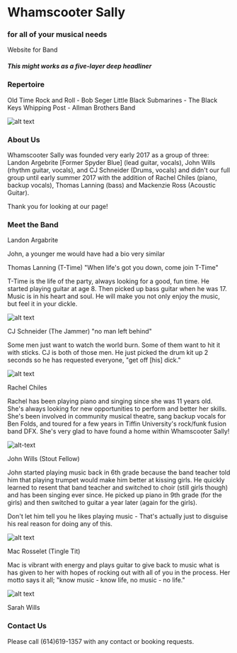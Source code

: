 # Whamscooter Sally

### for all of your musical needs
Website for Band

##### This might works as a five-layer deep headliner

### Repertoire

Old Time Rock and Roll - Bob Seger
Little Black Submarines - The Black Keys
Whipping Post - Allman Brothers Band

![alt text](http://www.washburn.com/products/electric/images/PXS10FRDLXWB.jpg "Logo Title Text 1")


### About Us

Whamscooter Sally was founded very early 2017 as a group of three: Landon Argebrite [Former Spyder Blue] (lead guitar, vocals), John Wills (rhythm guitar, vocals), and CJ Schneider (Drums, vocals) and didn't our full group until early summer 2017 with the addition of Rachel Chiles (piano, backup vocals), Thomas Lanning (bass) and Mackenzie Ross (Acoustic Guitar).

Thank you for looking at our page!

### Meet the Band

Landon Argabrite

John, a younger me would have had a bio very similar

Thomas Lanning (T-Time)
"When life's got you down, come join T-Time"

T-Time is the life of the party, always looking for a good, fun time. He started playing guitar at age 8. Then picked up bass guitar when he was 17. Music is in his heart and soul. He will make you not only enjoy the music, but feel it in your dickle.

![alt text](https://scontent-ord1-1.xx.fbcdn.net/v/t34.0-12/18425998_1315044631884577_756496753_n.jpg?oh=bf2338348213bc93d1a82a4e92525ce6&oe=5914B084)

CJ Schneider (The Jammer)
"no man left behind"

Some men just want to watch the world burn. Some of them want to hit it with sticks. CJ is both of those men. He just picked the drum kit up 2 seconds so he has requested everyone, "get off [his] dick."

![alt text](https://scontent-ord1-1.xx.fbcdn.net/v/t34.0-12/18424693_10213075410744900_995573048_n.jpg?oh=337967d5d02b4f73e10be669cfa3cc01&oe=5914DD24)

Rachel Chiles

Rachel has been playing piano and singing since she was 11 years old. She's always looking for new opportunities to perform and better her skills. She's been involved in community musical theatre, sang backup vocals for Ben Folds, and toured for a few years in Tiffin University's rock/funk fusion band DFX. She's very glad to have found a home within Whamscooter Sally!

![alt-text](https://scontent-ord1-1.xx.fbcdn.net/v/t34.0-12/18447969_10203208588652287_1063714781_n.png?oh=69004409c7ca96b005784c2738ed9fc4&oe=5914A40D)

John Wills (Stout Fellow)

John started playing music back in 6th grade because the band teacher told him that playing trumpet would make him better at kissing girls. He quickly learned to resent that band teacher and switched to choir (still girls though) and has been singing ever since. He picked up piano in 9th grade (for the girls) and then switched to guitar a year later (again for the girls).

Don't let him tell you he likes playing music - That's actually just to disguise his real reason for doing any of this.

![alt text](https://scontent-ord1-1.xx.fbcdn.net/v/t34.0-12/18386786_10210868159533293_1808119280_n.jpg?oh=6ec9360f0c743fc5862d70c5833dbbe8&oe=5914DE6A)

Mac Rosselet (Tingle Tit)

Mac is vibrant with energy and plays guitar to give back to music what is has given to her with hopes of rocking out with all of you in the process. Her motto says it all; "know music - know life, no music - no life."

![alt text](https://scontent-ord1-1.xx.fbcdn.net/v/t34.0-12/18386405_1902913233321050_699405515_n.jpg?oh=7c5ee8a46c923c036d0cc624598b811a&oe=5914C39B)

Sarah Wills

### Contact Us

Please call (614)619-1357 with any contact or booking requests.

